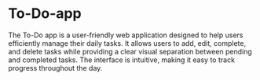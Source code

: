 # To-Do-app
The To-Do app is a user-friendly web application designed to help users efficiently manage their daily tasks. It allows users to add, edit, complete, and delete tasks while providing a clear visual separation between pending and completed tasks. The interface is intuitive, making it easy to track progress throughout the day.
